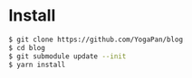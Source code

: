 # Install

```sh
$ git clone https://github.com/YogaPan/blog
$ cd blog
$ git submodule update --init
$ yarn install
```
